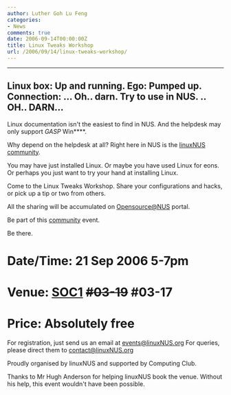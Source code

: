 ```yaml
---
author: Luther Goh Lu Feng
categories:
- News
comments: true
date: 2006-09-14T00:00:00Z
title: Linux Tweaks Workshop
url: /2006/09/14/linux-tweaks-workshop/
---
```


---------------
Linux box: Up and running.
Ego: Pumped up.
Connection: ...
Oh.. darn.
Try to use in NUS. ..
OH.. DARN...
---------------
Linux documentation isn't the easiest to find in NUS. And the helpdesk may only support *GASP* Win****.

Why depend on the helpdesk at all? Right here in NUS is the <a href="http://linuxnus.org/?page_id=6">linuxNUS community</a>.

You may have just installed Linux. Or maybe you have used Linux for eons. Or perhaps you just want to try your hand at installing Linux.

Come to the Linux Tweaks Workshop. Share your configurations and hacks, or pick up a tip or two from others.

All the sharing will be accumulated on <a target="_blank" href="http://opensource.nus.edu.sg">Opensource@NUS</a> portal.

Be part of this <a href="http://linuxnus.org/?page_id=6">community</a> event.

Be there.

# Date/Time: 21 Sep 2006 5-7pm
# Venue: <a target="_blank" href="http://www.comp.nus.edu.sg/aboutsoc/getting_to_soc.htm">SOC1</a> <s>#03-19</s> #03-17
# Price: Absolutely free

For registration, just send us an email at <a target="_blank" href="mailto:events@linuxNUS.org">events@linuxNUS.org</a>
For queries, please direct them to <a target="_blank" href="mailto:contact@linuxNUS.org">contact@linuxNUS.org</a>

Proudly organised by linuxNUS and supported by Computing Club.

Thanks to Mr Hugh Anderson for helping linuxNUS book the venue. Without his help, this event wouldn't have been possible.
